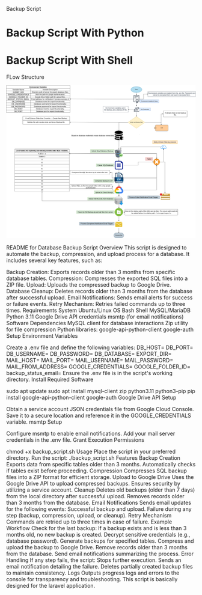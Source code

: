 Backup Script
# Backup Script With Python
# Backup Script With Shell
FLow Structure

<img src="https://github.com/satnam1994/Automated-Backup-Process-via-Shell-Script-Quarterly/blob/main/basic_backup.drawio.png">

README for Database Backup Script
Overview
This script is designed to automate the backup, compression, and upload process for a database. It includes several key features, such as:

Backup Creation: Exports records older than 3 months from specific database tables.
Compression: Compresses the exported SQL files into a ZIP file.
Upload: Uploads the compressed backup to Google Drive.
Database Cleanup: Deletes records older than 3 months from the database after successful upload.
Email Notifications: Sends email alerts for success or failure events.
Retry Mechanism: Retries failed commands up to three times.
Requirements
System
Ubuntu/Linux OS
Bash Shell
MySQL/MariaDB
Python 3.11
Google Drive API credentials
msmtp (for email notifications)
Software Dependencies
MySQL client for database interactions
Zip utility for file compression
Python libraries:
google-api-python-client
google-auth
Setup
Environment Variables

Create a .env file and define the following variables:
DB_HOST=
DB_PORT=
DB_USERNAME=
DB_PASSWORD=
DB_DATABASE=
EXPORT_DIR=
MAIL_HOST=
MAIL_PORT=
MAIL_USERNAME=
MAIL_PASSWORD=
MAIL_FROM_ADDRESS=
GOOGLE_CREDENTIALS=
GOOGLE_FOLDER_ID=
backup_status_email=
Ensure the .env file is in the script's working directory.
Install Required Software

sudo apt update
sudo apt install mysql-client zip python3.11 python3-pip
pip install google-api-python-client google-auth
Google Drive API Setup

Obtain a service account JSON credentials file from Google Cloud Console.
Save it to a secure location and reference it in the GOOGLE_CREDENTIALS variable.
msmtp Setup

Configure msmtp to enable email notifications. Add your mail server credentials in the .env file.
Grant Execution Permissions

chmod +x backup_script.sh
Usage
Place the script in your preferred directory.
Run the script:
./backup_script.sh
Features
Backup Creation
Exports data from specific tables older than 3 months.
Automatically checks if tables exist before proceeding.
Compression
Compresses SQL backup files into a ZIP format for efficient storage.
Upload to Google Drive
Uses the Google Drive API to upload compressed backups.
Ensures security by utilizing a service account.
Cleanup
Deletes old backups (older than 7 days) from the local directory after successful upload.
Removes records older than 3 months from the database.
Email Notifications
Sends email updates for the following events:
Successful backup and upload.
Failure during any step (backup, compression, upload, or cleanup).
Retry Mechanism
Commands are retried up to three times in case of failure.
Example Workflow
Check for the last backup:
If a backup exists and is less than 3 months old, no new backup is created.
Decrypt sensitive credentials (e.g., database password).
Generate backups for specified tables.
Compress and upload the backup to Google Drive.
Remove records older than 3 months from the database.
Send email notifications summarizing the process.
Error Handling
If any step fails, the script:
Stops further execution.
Sends an email notification detailing the failure.
Deletes partially created backup files to maintain consistency.
Logs
Outputs progress logs and errors to the console for transparency and troubleshooting.
This script is basically designed for the laravel application.
